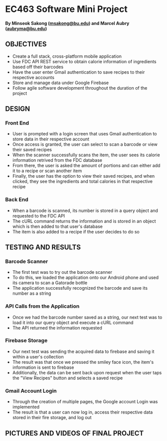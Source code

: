 # EC463 Software Mini Project

#### By Minseok Sakong (msakong@bu.edu) and Marcel Aubry (aubryma@bu.edu)

## OBJECTIVES

- Create a full stack, cross-platform mobile application 
- Use FDC API REST service to obtain calorie information of ingredients based off their barcodes
- Have the user enter Gmail authentication to save recipes to their respective accounts
- Store and manage data under Google Firebase
- Follow agile software development throughout the duration of the project

## DESIGN
### Front End

- User is prompted with a login screen that uses Gmail authentication to store data in their respective account
- Once access is granted, the user can select to scan a barcode or view their saved recipes
- When the scanner successfully scans the item, the user sees its calorie information retrived from the FDC database
- From there, the user is asked the amount of portions and can either add it to a recipe or scan another item
- Finally, the user has the option to view their saved recipes, and when clicked, they see the ingredients and total calories in that respective recipe

### Back End

- When a barcode is scanned, its number is stored in a query object and requested to the FDC API
- The cURL command returns the information and is stored in an object which is then added to that user's database
- The item is also added to a recipe if the user decides to do so

## TESTING AND RESULTS

### Barcode Scanner

- The first test was to try out the barcode scanner 
- To do this, we loaded the application onto our Android phone and used its camera to scan a Gatorade bottle
- The application successfully recognized the barcode and save its number as a string

### API Calls from the Application

- Once we had the barcode number saved as a string, our next test was to load it into our query object and execute a cURL command
- The API returned the information requested 

### Firebase Storage

- Our next test was sending the acquired data to firebase and saving it within a user's collection
- The result was that once we pressed the smiley face icon, the item's information is sent to firebase
- Additionally, the data can be sent back upon request when the user taps the "View Recipes" button and selects a saved recipe

### Gmail Account Login

- Through the creation of multiple pages, the Google account Login was implemented
- The result is that a user can now log in, access their respective data stored in their fire storage, and log out

## PICTURES AND VIDEOS OF FINAL PROJECT


